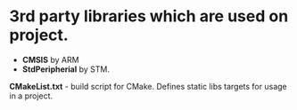 # 3rd party libraries which are used on project.

- **CMSIS** by ARM
- **StdPeripherial** by STM.

**CMakeList.txt** - build script for CMake. Defines static libs targets for usage in a project.